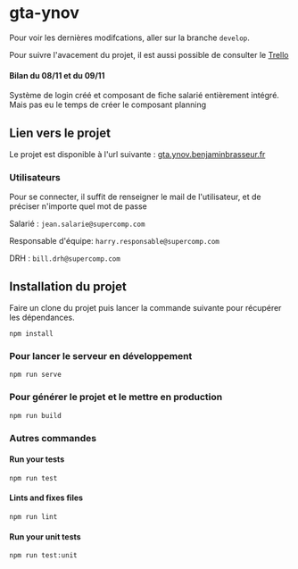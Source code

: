 # gta-ynov

Pour voir les dernières modifcations, aller sur la branche `develop`.

Pour suivre l'avacement du projet, il est aussi possible de consulter le [Trello](https://trello.com/b/1qy2WoFk/gta-ynov-vue)

#### Bilan du 08/11 et du 09/11

Système de login créé et composant de fiche salarié entièrement intégré. <br/>
Mais pas eu le temps de créer le composant planning

## Lien vers le projet

Le projet est disponible à l'url suivante : [gta.ynov.benjaminbrasseur.fr](http://gta.ynov.benjaminbrasseur.fr)

### Utilisateurs

Pour se connecter, il suffit de renseigner le mail de l'utilisateur, et de préciser n'importe quel mot de passe

Salarié : `jean.salarie@supercomp.com`

Responsable d'équipe: `harry.responsable@supercomp.com`

DRH : `bill.drh@supercomp.com`

## Installation du projet 

Faire un clone du projet puis lancer la commande suivante pour récupérer les dépendances.
```
npm install
```

### Pour lancer le serveur en développement
```
npm run serve
```

### Pour générer le projet et le mettre en production
```
npm run build
```

### Autres commandes

#### Run your tests
```
npm run test
```

#### Lints and fixes files
```
npm run lint
```

#### Run your unit tests
```
npm run test:unit
```
